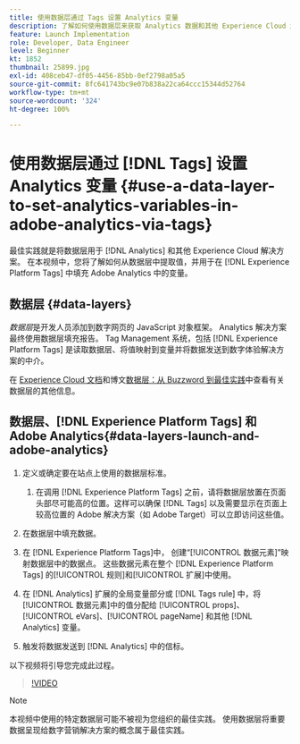 ```yaml
---
title: 使用数据层通过 Tags 设置 Analytics 变量
description: 了解如何使用数据层来获取 Analytics 数据和其他 Experience Cloud 解决方案。
feature: Launch Implementation
role: Developer, Data Engineer
level: Beginner
kt: 1852
thumbnail: 25899.jpg
exl-id: 408ceb47-df05-4456-85bb-0ef2798a05a5
source-git-commit: 8fc641743bc9e07b838a22ca64ccc15344d52764
workflow-type: tm+mt
source-wordcount: '324'
ht-degree: 100%

---
```


# 使用数据层通过 [!DNL Tags] 设置 Analytics 变量 {#use-a-data-layer-to-set-analytics-variables-in-adobe-analytics-via-tags}

最佳实践就是将数据层用于 [!DNL Analytics] 和其他 Experience Cloud 解决方案。 在本视频中，您将了解如何从数据层中提取值，并用于在 [!DNL Experience Platform Tags] 中填充 Adobe Analytics 中的变量。

## 数据层 {#data-layers}

_数据层_&#x200B;是开发人员添加到数字网页的 JavaScript 对象框架。 Analytics 解决方案最终使用数据层填充报告。 Tag Management 系统，包括 [!DNL Experience Platform Tags] 是读取数据层、将值映射到变量并将数据发送到数字体验解决方案的中介。

在 [Experience Cloud 文档](https://experienceleague.adobe.com/docs/analytics/implementation/prepare/data-layer.html?lang=zh-Hans)和博文[数据层：从 Buzzword 到最佳实践](https://blog.adobe.com/en/2014/03/13/data-layers-buzzword-best-practice)中查看有关数据层的其他信息。

## 数据层、[!DNL Experience Platform Tags] 和 Adobe Analytics{#data-layers-launch-and-adobe-analytics}

1. 定义或确定要在站点上使用的数据层标准。

   1. 在调用 [!DNL Experience Platform Tags] 之前，请将数据层放置在页面头部尽可能高的位置。这样可以确保 [!DNL Tags] 以及需要显示在页面上较高位置的 Adobe 解决方案（如 Adobe Target）可以立即访问这些值。

1. 在数据层中填充数据。
1. 在 [!DNL Experience Platform Tags]中， 创建“[!UICONTROL 数据元素]”映射数据层中的数据点。 这些数据元素在整个 [!DNL Experience Platform Tags] 的[!UICONTROL 规则]和[!UICONTROL 扩展]中使用。
1. 在 [!DNL Analytics] 扩展的全局变量部分或 [!DNL Tags rule] 中，将[!UICONTROL 数据元素]中的值分配给 [!UICONTROL props]、[!UICONTROL eVars]、[!UICONTROL pageName] 和其他 [!DNL Analytics] 变量。
1. 触发将数据发送到 [!DNL Analytics] 中的信标。

以下视频将引导您完成此过程。

>[!VIDEO](https://video.tv.adobe.com/v/25899/?quality=12&learn=on)

>[!NOTE]
>
>本视频中使用的特定数据层可能不被视为您组织的最佳实践。 使用数据层将重要数据呈现给数字营销解决方案的概念属于最佳实践。